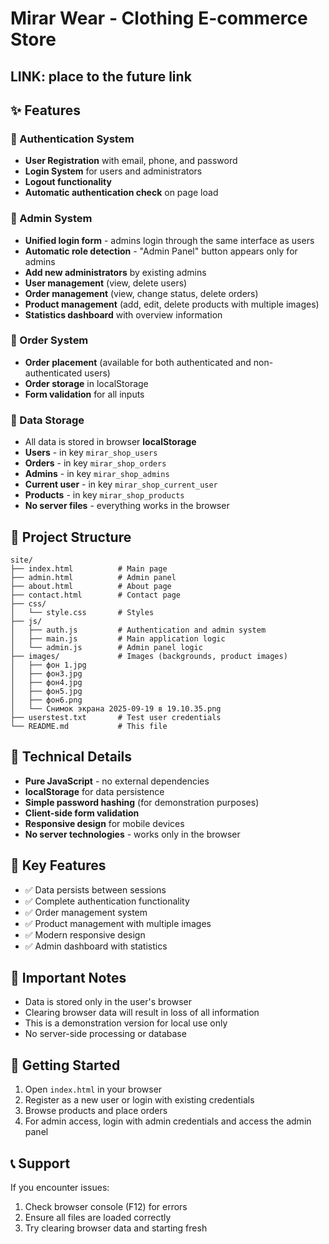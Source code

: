 # Mirar Wear - Clothing E-commerce Store

## LINK: place to the future link
## ✨ Features

### 🔐 Authentication System
- **User Registration** with email, phone, and password
- **Login System** for users and administrators
- **Logout functionality**
- **Automatic authentication check** on page load

### 👑 Admin System
- **Unified login form** - admins login through the same interface as users
- **Automatic role detection** - "Admin Panel" button appears only for admins
- **Add new administrators** by existing admins
- **User management** (view, delete users)
- **Order management** (view, change status, delete orders)
- **Product management** (add, edit, delete products with multiple images)
- **Statistics dashboard** with overview information

### 🛒 Order System
- **Order placement** (available for both authenticated and non-authenticated users)
- **Order storage** in localStorage
- **Form validation** for all inputs

### 💾 Data Storage
- All data is stored in browser **localStorage**
- **Users** - in key `mirar_shop_users`
- **Orders** - in key `mirar_shop_orders`
- **Admins** - in key `mirar_shop_admins`
- **Current user** - in key `mirar_shop_current_user`
- **Products** - in key `mirar_shop_products`
- **No server files** - everything works in the browser

## 📁 Project Structure

```
site/
├── index.html          # Main page
├── admin.html          # Admin panel
├── about.html          # About page
├── contact.html        # Contact page
├── css/
│   └── style.css       # Styles
├── js/
│   ├── auth.js         # Authentication and admin system
│   ├── main.js         # Main application logic
│   └── admin.js        # Admin panel logic
├── images/             # Images (backgrounds, product images)
│   ├── фон 1.jpg
│   ├── фон3.jpg
│   ├── фон4.jpg
│   ├── фон5.jpg
│   ├── фон6.png
│   └── Снимок экрана 2025-09-19 в 19.10.35.png
├── userstest.txt       # Test user credentials
└── README.md           # This file
```

## 🔧 Technical Details

- **Pure JavaScript** - no external dependencies
- **localStorage** for data persistence
- **Simple password hashing** (for demonstration purposes)
- **Client-side form validation**
- **Responsive design** for mobile devices
- **No server technologies** - works only in the browser

## 🎯 Key Features

- ✅ Data persists between sessions
- ✅ Complete authentication functionality
- ✅ Order management system
- ✅ Product management with multiple images
- ✅ Modern responsive design
- ✅ Admin dashboard with statistics

## 🚨 Important Notes

- Data is stored only in the user's browser
- Clearing browser data will result in loss of all information
- This is a demonstration version for local use only
- No server-side processing or database

## 🚀 Getting Started

1. Open `index.html` in your browser
2. Register as a new user or login with existing credentials
3. Browse products and place orders
4. For admin access, login with admin credentials and access the admin panel

## 📞 Support

If you encounter issues:
1. Check browser console (F12) for errors
2. Ensure all files are loaded correctly
3. Try clearing browser data and starting fresh
